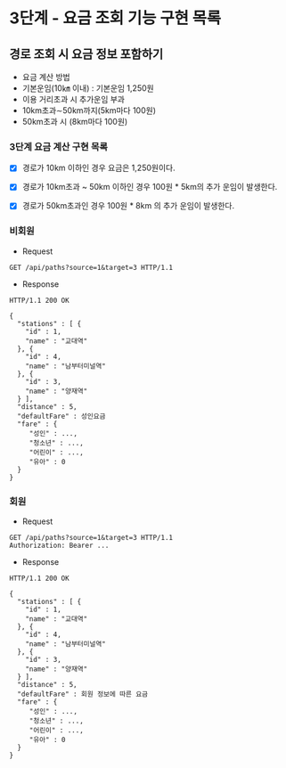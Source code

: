 # 3단계 - 요금 조회 기능 구현 목록
## 경로 조회 시 요금 정보 포함하기
- 요금 계산 방법
- 기본운임(10㎞ 이내) : 기본운임 1,250원
- 이용 거리초과 시 추가운임 부과
- 10km초과∼50km까지(5km마다 100원)
- 50km초과 시 (8km마다 100원)

### 3단계 요금 계산 구현 목록
- [x] 경로가 10km 이하인 경우 요금은 1,250원이다.
- [x] 경로가 10km초과 ~ 50km 이하인 경우 100원 * 5km의 추가 운임이 발생한다.
- [x] 경로가 50km초과인 경우 100원 * 8km 의 추가 운임이 발생한다.



### 비회원
- Request
```
GET /api/paths?source=1&target=3 HTTP/1.1
```

- Response
```
HTTP/1.1 200 OK

{
  "stations" : [ {
    "id" : 1,
    "name" : "교대역"
  }, {
    "id" : 4,
    "name" : "남부터미널역"
  }, {
    "id" : 3,
    "name" : "양재역"
  } ],
  "distance" : 5,
  "defaultFare" : 성인요금
  "fare" : {
     "성인" : ...,
     "청소년" : ...,
     "어린이" : ...,
     "유아" : 0
  }
}
```


### 회원
- Request
```
GET /api/paths?source=1&target=3 HTTP/1.1
Authorization: Bearer ...
```

- Response
```
HTTP/1.1 200 OK

{
  "stations" : [ {
    "id" : 1,
    "name" : "교대역"
  }, {
    "id" : 4,
    "name" : "남부터미널역"
  }, {
    "id" : 3,
    "name" : "양재역"
  } ],
  "distance" : 5,
  "defaultFare" : 회원 정보에 따른 요금
  "fare" : { 
     "성인" : ...,
     "청소년" : ...,
     "어린이" : ...,
     "유아" : 0
  }
}
```